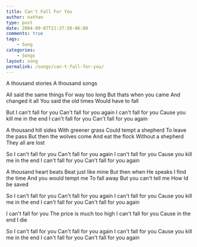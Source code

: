 ```yaml
---
title: Can't Fall For You
author: nathan
type: post
date: 2004-09-07T21:37:50-06:00
comments: true
tags:
    - Song
categories:
    - Songs
layout: song
permalink: /songs/can-t-fall-for-you/
---
```

A thousand stories
A thousand songs
<!--more-->
All said the same things
For way too long
But thats when you came
And changed it all
You said the old times
Would have to fall

But I can't fall for you
Can't fall for you again
I can't fall for you
Cause you kill me in the end
I can't fall for you
Can't fall for you again

A thousand hill sides
With greener grass
Could tempt a shepherd
To leave the pass
But then the wolves come
And eat the flock
Without a shepherd
They all are lost

So I can't fall for you
Can't fall for you again
I can't fall for you
Cause you kill me in the end
I can't fall for you
Can't fall for you again

A thousand heart beats
Beat just like mine
But then when He speaks
I find the time
And you would tempt me
To fall away
But you can't tell me
How Id be saved

So I can't fall for you
Can't fall for you again
I can't fall for you
Cause you kill me in the end
I can't fall for you
Can't fall for you again

I can't fall for you
The price is much too high
I can't fall for you
Cause in the end I die

So I can't fall for you
Can't fall for you again
I can't fall for you
Cause you kill me in the end
I can't fall for you
Can't fall for you again
